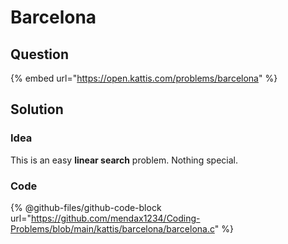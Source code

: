 # Barcelona

## Question

{% embed url="https://open.kattis.com/problems/barcelona" %}

## Solution

### Idea

This is an easy **linear search** problem. Nothing special.

### Code

{% @github-files/github-code-block url="https://github.com/mendax1234/Coding-Problems/blob/main/kattis/barcelona/barcelona.c" %}
